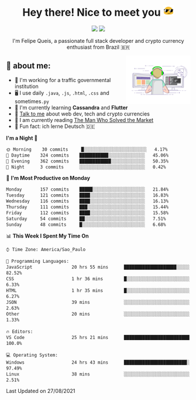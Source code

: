 
<h1 align="center">Hey there! Nice to meet you <img src="assets/sunglasses.gif" width="30"/></h1>

<p align="center">
  <a href="https://www.linkedin.com/in/fqueis"><img src="https://img.shields.io/badge/-LinkedIn-blue?style=flat&logo=Linkedin&logoColor=white" /></a>
  <a href="mailto:fqueis@gmail.com"><img src="https://img.shields.io/badge/-Gmail-c14438?style=flat&logo=Gmail&logoColor=white" /></a>
</p>

<p align="center">I'm Felipe Queis, a passionate full stack developer and crypto currency enthusiast from Brazil 🇧🇷</p>

<img width="35%" align="right" alt="fqueis" src="assets/profile.gif" /></p>

## 🤵 about me:

- 🏢 I'm working for a traffic governmental institution
- 🖥️ I use daily `.java`, `.js`, `.html`, `.css` and sometimes`.py`
- 🌱 I'm currently learning **Cassandra** and **Flutter**
- 💬 [Talk to me](https://github.com/fqueis/fqueis/discussions) about web dev, tech and crypto currencies
- 📖 I am currently reading [The Man Who Solved the Market](https://amzn.com/073521798X)
- 💭 Fun fact: ich lerne Deutsch 🇩🇪

<!--START_SECTION:waka-->
**I'm a Night 🦉** 

```text
🌞 Morning    30 commits     █░░░░░░░░░░░░░░░░░░░░░░░░   4.17% 
🌆 Daytime    324 commits    ███████████░░░░░░░░░░░░░░   45.06% 
🌃 Evening    362 commits    ████████████░░░░░░░░░░░░░   50.35% 
🌙 Night      3 commits      ░░░░░░░░░░░░░░░░░░░░░░░░░   0.42%

```
📅 **I'm Most Productive on Monday** 

```text
Monday       157 commits    █████░░░░░░░░░░░░░░░░░░░░   21.84% 
Tuesday      121 commits    ████░░░░░░░░░░░░░░░░░░░░░   16.83% 
Wednesday    116 commits    ████░░░░░░░░░░░░░░░░░░░░░   16.13% 
Thursday     111 commits    ███░░░░░░░░░░░░░░░░░░░░░░   15.44% 
Friday       112 commits    ████░░░░░░░░░░░░░░░░░░░░░   15.58% 
Saturday     54 commits     ██░░░░░░░░░░░░░░░░░░░░░░░   7.51% 
Sunday       48 commits     █░░░░░░░░░░░░░░░░░░░░░░░░   6.68%

```


📊 **This Week I Spent My Time On** 

```text
⌚︎ Time Zone: America/Sao_Paulo

💬 Programming Languages: 
JavaScript               20 hrs 55 mins      ████████████████████░░░░░   82.52% 
CSS                      1 hr 36 mins        █░░░░░░░░░░░░░░░░░░░░░░░░   6.33% 
HTML                     1 hr 35 mins        █░░░░░░░░░░░░░░░░░░░░░░░░   6.27% 
JSON                     39 mins             ░░░░░░░░░░░░░░░░░░░░░░░░░   2.63% 
Other                    20 mins             ░░░░░░░░░░░░░░░░░░░░░░░░░   1.33%

🔥 Editors: 
VS Code                  25 hrs 21 mins      █████████████████████████   100.0%

💻 Operating System: 
Windows                  24 hrs 43 mins      ████████████████████████░   97.49% 
Linux                    38 mins             ░░░░░░░░░░░░░░░░░░░░░░░░░   2.51%

```


 Last Updated on 27/08/2021
<!--END_SECTION:waka-->
